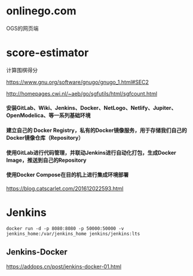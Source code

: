 # onlinego.com
OGS的网页端

# score-estimator
计算围棋得分

https://www.gnu.org/software/gnugo/gnugo_1.html#SEC2

http://homepages.cwi.nl/~aeb/go/sgfutils/html/sgfcount.html

#### 安装GitLab、Wiki、Jenkins、Docker、NetLogo、Netlify、Jupiter、OpenModelica、等一系列基础环境

#### 建立自己的 Docker Registry，私有的Docker镜像服务，用于存储我们自己的Docker镜像仓库（Repository）

#### 使用GitLab进行代码管理，并联动Jenkins进行自动化打包，生成Docker Image，推送到自己的Repository

#### 使用Docker Compose在目的机上进行集成环境部署

https://blog.catscarlet.com/201612022593.html


# Jenkins

```
docker run -d -p 8080:8080 -p 50000:50000 -v jenkins_home:/var/jenkins_home jenkins/jenkins:lts
```
## Jenkins-Docker

https://addops.cn/post/jenkins-docker-01.html
